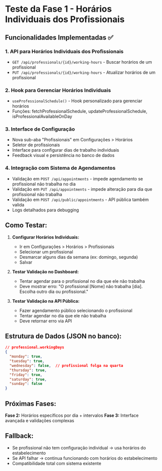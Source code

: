 # Teste da Fase 1 - Horários Individuais dos Profissionais

## Funcionalidades Implementadas ✅

### 1. API para Horários Individuais dos Profissionais
- `GET /api/professionals/{id}/working-hours` - Buscar horários de um profissional
- `PUT /api/professionals/{id}/working-hours` - Atualizar horários de um profissional

### 2. Hook para Gerenciar Horários Individuais
- `useProfessionalSchedule()` - Hook personalizado para gerenciar horários
- Funções: fetchProfessionalSchedule, updateProfessionalSchedule, isProfessionalAvailableOnDay

### 3. Interface de Configuração
- Nova sub-aba "Profissionais" em Configurações > Horários
- Seletor de profissionais
- Interface para configurar dias de trabalho individuais
- Feedback visual e persistência no banco de dados

### 4. Integração com Sistema de Agendamentos
- Validação em `POST /api/appointments` - impede agendamento se profissional não trabalha no dia
- Validação em `PUT /api/appointments` - impede alteração para dia que profissional não trabalha  
- Validação em `POST /api/public/appointments` - API pública também valida
- Logs detalhados para debugging

## Como Testar:

1. **Configurar Horários Individuais:**
   - Ir em Configurações > Horários > Profissionais
   - Selecionar um profissional
   - Desmarcar alguns dias da semana (ex: domingo, segunda)
   - Salvar

2. **Testar Validação no Dashboard:**
   - Tentar agendar para o profissional no dia que ele não trabalha
   - Deve mostrar erro: "O profissional [Nome] não trabalha [dia]. Escolha outro dia ou profissional."

3. **Testar Validação na API Pública:**
   - Fazer agendamento público selecionando o profissional
   - Tentar agendar no dia que ele não trabalha
   - Deve retornar erro via API

## Estrutura de Dados (JSON no banco):

```json
// professional.workingDays
{
  "monday": true,
  "tuesday": true,
  "wednesday": false,  // profissional folga na quarta
  "thursday": true,
  "friday": true,
  "saturday": true,
  "sunday": false
}
```

## Próximas Fases:

**Fase 2:** Horários específicos por dia + intervalos
**Fase 3:** Interface avançada e validações complexas

## Fallback:
- Se profissional não tem configuração individual → usa horários do estabelecimento
- Se API falhar → continua funcionando com horários do estabelecimento
- Compatibilidade total com sistema existente
